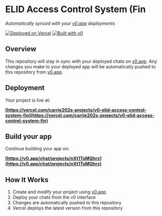 # ELID Access Control System (Fin

*Automatically synced with your [v0.app](https://v0.app) deployments*

[![Deployed on Vercel](https://img.shields.io/badge/Deployed%20on-Vercel-black?style=for-the-badge&logo=vercel)](https://vercel.com/carrie202s-projects/v0-elid-access-control-system-fin)
[![Built with v0](https://img.shields.io/badge/Built%20with-v0.app-black?style=for-the-badge)](https://v0.app/chat/projects/nXt1TsMQhrz)

## Overview

This repository will stay in sync with your deployed chats on [v0.app](https://v0.app).
Any changes you make to your deployed app will be automatically pushed to this repository from [v0.app](https://v0.app).

## Deployment

Your project is live at:

**[https://vercel.com/carrie202s-projects/v0-elid-access-control-system-fin](https://vercel.com/carrie202s-projects/v0-elid-access-control-system-fin)**

## Build your app

Continue building your app on:

**[https://v0.app/chat/projects/nXt1TsMQhrz](https://v0.app/chat/projects/nXt1TsMQhrz)**

## How It Works

1. Create and modify your project using [v0.app](https://v0.app)
2. Deploy your chats from the v0 interface
3. Changes are automatically pushed to this repository
4. Vercel deploys the latest version from this repository
